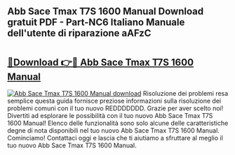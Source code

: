 ## Abb Sace Tmax T7S 1600 Manual Download gratuit PDF - Part-NC6 Italiano Manuale dell'utente di riparazione aAFzC

# <h2><a href="http://dfgqzuo.blite.top/?on=Abb+Sace+Tmax+T7S+1600+Manual">🔗Download 👉🔴 Abb Sace Tmax T7S 1600 Manual</a></h2>

[![Abb Sace Tmax T7S 1600 Manual download](https://i.imgur.com/lujVjoI.png)](http://dfgqzuo.blite.top/?on=Abb+Sace+Tmax+T7S+1600+Manual)
Risoluzione dei problemi resa semplice questa guida fornisce preziose informazioni sulla risoluzione dei problemi comuni con il tuo nuovo REDDDDDDD. Grazie per aver scelto noi! Divertiti ad esplorare le possibilità con il tuo nuovo Abb Sace Tmax T7S 1600 Manual! Elenco delle funzionalità sono solo alcune delle caratteristiche degne di nota disponibili nel tuo nuovo Abb Sace Tmax T7S 1600 Manual. Cominciamo! Contattaci oggi e lascia che ti aiutiamo a sfruttare al meglio il tuo nuovo Abb Sace Tmax T7S 1600 Manual.
